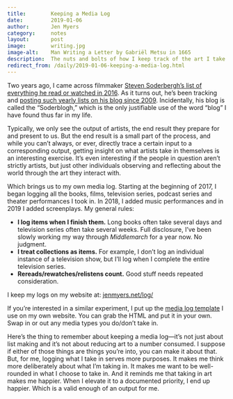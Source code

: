 ```yaml
---
title:        Keeping a Media Log
date:         2019-01-06
author:       Jen Myers
category:     notes
layout:       post
image:        writing.jpg
image-alt:    Man Writing a Letter by Gabriël Metsu in 1665
description:  The nuts and bolts of how I keep track of the art I take in.
redirect_from: /daily/2019-01-06-keeping-a-media-log.html
---
```


Two years ago, I came across filmmaker [Steven Soderbergh’s list of everything he read or watched in 2016](http://extension765.com/soderblogh/30-seen-read-2016). As it turns out, he’s been tracking and [posting such yearly lists on his blog since 2009](http://extension765.com/soderblogh). Incidentally, his blog is called the “Soderblogh,” which is the only justifiable use of the word “blog” I have found thus far in my life.

<!-- more -->

Typically, we only see the output of artists, the end result they prepare for and present to us. But the end result is a small part of the process, and while you can’t always, or ever, directly trace a certain input to a corresponding output, getting insight on what artists take in themselves is an interesting exercise. It’s even interesting if the people in question aren’t strictly artists, but just other individuals observing and reflecting about the world through the art they interact with.

Which brings us to my own media log. Starting at the beginning of 2017, I began logging all the books, films, television series, podcast series and theater performances I took in. In 2018, I added music performances and in 2019 I added screenplays. My general rules:

- **I log items when I finish them.** Long books often take several days and television series often take several weeks. Full disclosure, I’ve been slowly working my way through _Middlemarch_ for a year now. No judgment.
- **I treat collections as items.** For example, I don’t log an individual instance of a television show, but I’ll log when I complete the entire television series.
- **Rereads/rewatches/relistens count.** Good stuff needs repeated consideration.

I keep my logs on my website at: [jenmyers.net/log/](https://jenmyers.net/log/)

If you’re interested in a similar experiment, I put up the [media log template](https://github.com/jenmyers/media-log-template) I use on my own website. You can grab the HTML and put it in your own. Swap in or out any media types you do/don’t take in.

Here’s the thing to remember about keeping a media log—it’s not just about list making and it’s not about reducing art to a number consumed. I suppose if either of those things are things you’re into, you can make it about that. But, for me, logging what I take in serves more purposes. It makes me think more deliberately about what I’m taking in. It makes me want to be well-rounded in what I choose to take in. And it reminds me that taking in art makes me happier. When I elevate it to a documented priority, I end up happier. Which is a valid enough of an output for me.
